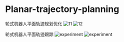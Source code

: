 # Planar-trajectory-planning
轮式机器人平面轨迹规划优化
![11](https://user-images.githubusercontent.com/85838942/165420333-44ea274b-e0b1-4d0b-b61f-656b5c221f3e.png)
![12](https://user-images.githubusercontent.com/85838942/165420351-cca071bc-4bb9-4e5b-afd5-6d0effd64210.png)

轮式机器人平面轨迹跟踪
![experiment](https://user-images.githubusercontent.com/85838942/165420426-11355ae6-710c-42a8-a424-b55ebeebe66d.gif)
![experiment](https://user-images.githubusercontent.com/85838942/165420604-4e150d95-cb27-4a64-aef9-219270190d4d.gif)
